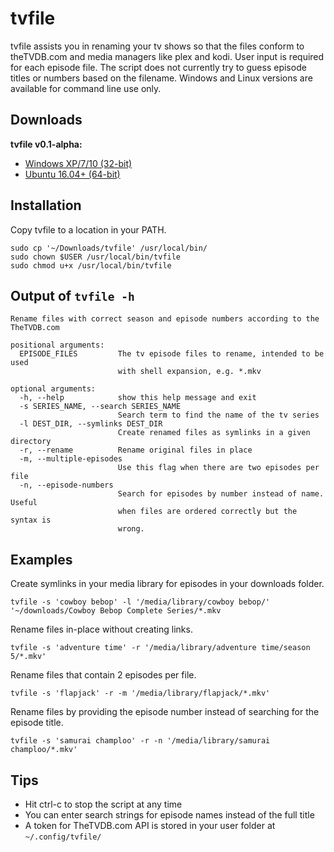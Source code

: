 # tvfile

tvfile assists you in renaming your tv shows so that the files conform to theTVDB.com and media managers like plex and kodi. User input is required for each episode file. The script does not currently try to guess episode titles or numbers based on the filename. Windows and Linux versions are available for command line use only.


## Downloads

__tvfile v0.1-alpha:__

* [Windows XP/7/10 (32-bit)](https://github.com/kvnvallis/tvfile/releases/download/v0.1-alpha/tvfile.exe)
* [Ubuntu 16.04+ (64-bit)](https://github.com/kvnvallis/tvfile/releases/download/v0.1-alpha/tvfile)


## Installation

Copy tvfile to a location in your PATH.

    sudo cp '~/Downloads/tvfile' /usr/local/bin/
    sudo chown $USER /usr/local/bin/tvfile
    sudo chmod u+x /usr/local/bin/tvfile


## Output of `tvfile -h`

    Rename files with correct season and episode numbers according to the
    TheTVDB.com

    positional arguments:
      EPISODE_FILES         The tv episode files to rename, intended to be used
                            with shell expansion, e.g. *.mkv

    optional arguments:
      -h, --help            show this help message and exit
      -s SERIES_NAME, --search SERIES_NAME
                            Search term to find the name of the tv series
      -l DEST_DIR, --symlinks DEST_DIR
                            Create renamed files as symlinks in a given directory
      -r, --rename          Rename original files in place
      -m, --multiple-episodes
                            Use this flag when there are two episodes per file
      -n, --episode-numbers
                            Search for episodes by number instead of name. Useful
                            when files are ordered correctly but the syntax is
                            wrong.


## Examples

Create symlinks in your media library for episodes in your downloads folder.

    tvfile -s 'cowboy bebop' -l '/media/library/cowboy bebop/' '~/downloads/Cowboy Bebop Complete Series/*.mkv

Rename files in-place without creating links.

    tvfile -s 'adventure time' -r '/media/library/adventure time/season 5/*.mkv' 
Rename files that contain 2 episodes per file.

    tvfile -s 'flapjack' -r -m '/media/library/flapjack/*.mkv'

Rename files by providing the episode number instead of searching for the episode title.

    tvfile -s 'samurai champloo' -r -n '/media/library/samurai champloo/*.mkv'


## Tips

* Hit ctrl-c to stop the script at any time
* You can enter search strings for episode names instead of the full title
* A token for TheTVDB.com API is stored in your user folder at `~/.config/tvfile/`
